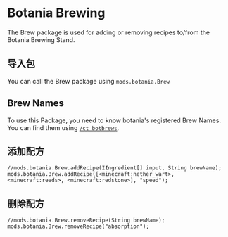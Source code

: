 # Botania Brewing

The Brew package is used for adding or removing recipes to/from the Botania Brewing Stand.

## 导入包

You can call the Brew package using `mods.botania.Brew`

## Brew Names

To use this Package, you need to know botania's registered Brew Names.  
You can find them using [`/ct botbrews`](/Mods/Modtweaker/Botania/Commands/).

## 添加配方

```zenscript
//mods.botania.Brew.addRecipe(IIngredient[] input, String brewName);
mods.botania.Brew.addRecipe([<minecraft:nether_wart>, <minecraft:reeds>, <minecraft:redstone>], "speed");
```

## 删除配方

```zenscript
//mods.botania.Brew.removeRecipe(String brewName);
mods.botania.Brew.removeRecipe("absorption");
```